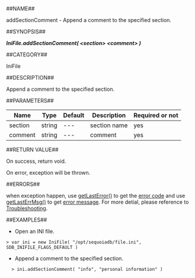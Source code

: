 
##NAME##

addSectionComment - Append a comment to the specified section.

##SYNOPSIS##

***IniFile.addSectionComment( \<section\> \<comment\> )***

##CATEGORY##

IniFile

##DESCRIPTION##

Append a comment to the specified section.

##PARAMETERS##

| Name     | Type     | Default | Description   | Required or not |
| -------- | -------- | --------| ------------- | --------------- |
| section  | string   | ---     | section name  | yes             |
| comment  | string   | ---     | comment       | yes             |

##RETURN VALUE##

On success, return void.

On error, exception will be thrown.

##ERRORS##

when exception happen, use [getLastError()](manual/Manual/Sequoiadb_command/Global/getLastError.md) to get the [error code](manual/Manual/Sequoiadb_error_code.md)  and use [getLastErrMsg()](manual/Manual/Sequoiadb_command/Global/getLastErrMsg.md) to get [error message](manual/Manual/Sequoiadb_command/Global/getLastErrMsg.md). For more detial, please  reference to [Troubleshooting](manual/FAQ/faq_sdb.md).

##EXAMPLES##

* Open an INI file.

```lang-javascript
> var ini = new IniFile( "/opt/sequoiadb/file.ini", SDB_INIFILE_FLAGS_DEFAULT )
```

* Append a comment to the specified section.

```lang-javascript
  > ini.addSectionComment( "info", "personal information" )
```